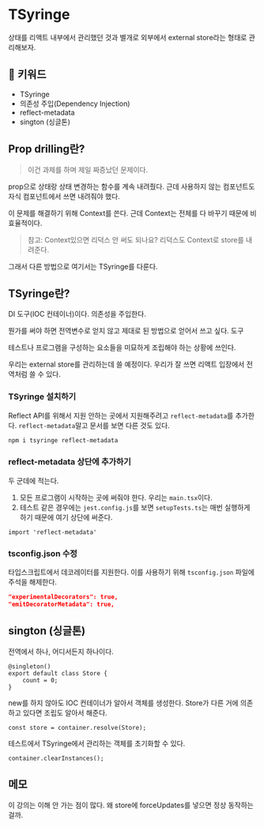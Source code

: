# TSyringe

상태를 리액트 내부에서 관리했던 것과 별개로 외부에서 external store라는 형태로 관리해보자.

## :whale2: 키워드

* TSyringe
* 의존성 주입(Dependency Injection)
* reflect-metadata
* sington (싱글톤)

## Prop drilling란?

> 이건 과제를 하며 제일 짜증났던 문제이다.

prop으로 상태랑 상태 변경하는 함수를 계속 내려줬다.
근데 사용하지 않는 컴포넌트도 자식 컴포넌트에서 쓰면 내려줘야 했다.

이 문제를 해결하기 위해 Context를 쓴다.
근데 Context는 전체를 다 바꾸기 때문에 비효율적이다.

> 참고: Context있으면 리덕스 안 써도 되나요? 리덕스도 Context로 store를 내려준다.

그래서 다른 방법으로 여기서는 TSyringe를 다룬다.

## TSyringe란?

DI 도구(IOC 컨테이너)이다. 의존성을 주입한다.

뭔가를 써야 하면 전역변수로 얻지 않고 제대로 된 방법으로 얻어서 쓰고 싶다. 도구

테스트나 프로그램을 구성하는 요소들을 미묘하게 조립해야 하는 상황에 쓰인다.

우리는 external store를 관리하는데 쓸 예정이다.
우리가 잘 쓰면 리액트 입장에서 전역처럼 쓸 수 있다.

### TSyringe 설치하기

Reflect API를 위해서 지원 안하는 곳에서 지원해주려고 `reflect-metadata`를 추가한다.
`reflect-metadata`말고 문서를 보면 다른 것도 있다.

```bash
npm i tsyringe reflect-metadata
```

### reflect-metadata 상단에 추가하기

두 군데에 적는다.

1. 모든 프로그램이 시작하는 곳에 써줘야 한다. 우리는 `main.tsx`이다.
2. 테스트 같은 경우에는 `jest.config.js`를 보면 `setupTests.ts`는 매번 실행하게 하기 때문에 여기 상단에 써준다.

```tsx
import 'reflect-metadata'
```

### tsconfig.json 수정

타입스크립트에서 데코레이터를 지원한다. 이를 사용하기 위해 `tsconfig.json` 파일에 주석을 해제한다.

```json
"experimentalDecorators": true,
"emitDecoratorMetadata": true,  
```

## sington (싱글톤)

전역에서 하나, 어디서든지 하나이다.

```tsx
@singleton()
export default class Store {
    count = 0;
}
```

new를 하지 않아도 IOC 컨테이너가 알아서 객체를 생성한다.
Store가 다른 거에 의존하고 있다면 조립도 알아서 해준다.

```tsx
const store = container.resolve(Store);
```

테스트에서 TSyringe에서 관리하는 객체를 초기화할 수 있다.

```tsx
container.clearInstances();
```

## 메모

이 강의는 이해 안 가는 점이 많다.
왜 store에 forceUpdates를 넣으면 정상 동작하는 걸까.
